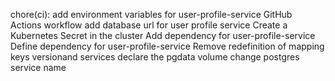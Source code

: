 chore(ci): add environment variables for user-profile-service GitHub Actions workflow
add database url for user profile service
Create a Kubernetes Secret in the cluster
Add dependency for user-profile-service
Define dependency for user-profile-service
Remove redefinition of mapping keys versionand services
declare the pgdata volume
change postgres service name
